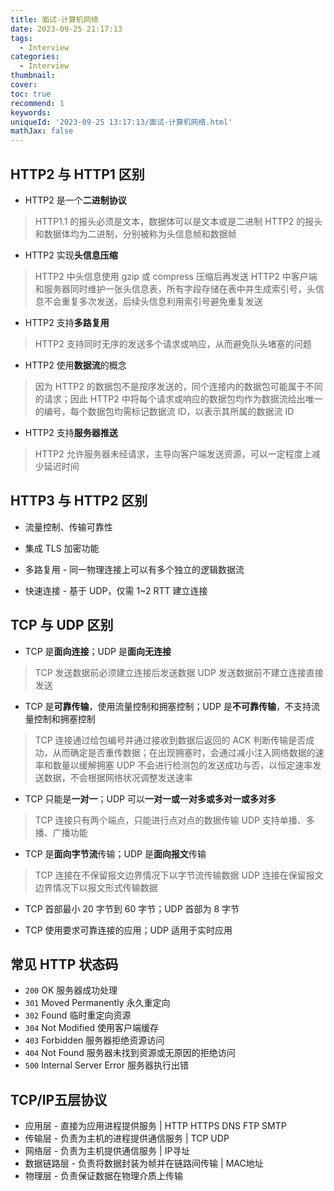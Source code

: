 ```yaml
---
title: 面试-计算机网络
date: 2023-09-25 21:17:13
tags:
  - Interview
categories:
  - Interview
thumbnail: 
cover: 
toc: true
recommend: 1
keywords: 
uniqueId: '2023-09-25 13:17:13/面试-计算机网络.html'
mathJax: false
---
```


## HTTP2 与 HTTP1 区别

* HTTP2 是一个**二进制协议**

> HTTP1.1 的报头必须是文本，数据体可以是文本或是二进制
> HTTP2 的报头和数据体均为二进制，分别被称为头信息帧和数据帧

* HTTP2 实现**头信息压缩**

> HTTP2 中头信息使用 gzip 或 compress 压缩后再发送
> HTTP2 中客户端和服务器同时维护一张头信息表，所有字段存储在表中并生成索引号，头信息不会重复多次发送，后续头信息利用索引号避免重复发送

* HTTP2 支持**多路复用**

> HTTP2 支持同时无序的发送多个请求或响应，从而避免队头堵塞的问题

* HTTP2 使用**数据流**的概念

> 因为 HTTP2 的数据包不是按序发送的，同个连接内的数据包可能属于不同的请求；因此 HTTP2 中将每个请求或响应的数据包均作为数据流给出唯一的编号，每个数据包均需标记数据流 ID，以表示其所属的数据流 ID

* HTTP2 支持**服务器推送**

> HTTP2 允许服务器未经请求，主导向客户端发送资源，可以一定程度上减少延迟时间

## HTTP3 与 HTTP2 区别

* 流量控制、传输可靠性

* 集成 TLS 加密功能

* 多路复用 - 同一物理连接上可以有多个独立的逻辑数据流

* 快速连接 - 基于 UDP，仅需 1~2 RTT 建立连接

## TCP 与 UDP 区别

* TCP 是**面向连接**；UDP 是**面向无连接**

> TCP 发送数据前必须建立连接后发送数据
> UDP 发送数据前不建立连接直接发送

* TCP 是**可靠传输**，使用流量控制和拥塞控制；UDP 是**不可靠传输**，不支持流量控制和拥塞控制

> TCP 连接通过给包编号并通过接收到数据后返回的 ACK 判断传输是否成功，从而确定是否重传数据；在出现拥塞时，会通过减小注入网络数据的速率和数量以缓解拥塞
> UDP 不会进行检测包的发送成功与否，以恒定速率发送数据，不会根据网络状况调整发送速率

* TCP 只能是**一对一**；UDP 可以**一对一或一对多或多对一或多对多**

> TCP 连接只有两个端点，只能进行点对点的数据传输
> UDP 支持单播、多播、广播功能

* TCP 是**面向字节流**传输；UDP 是**面向报文**传输

> TCP 连接在不保留报文边界情况下以字节流传输数据
> UDP 连接在保留报文边界情况下以报文形式传输数据

* TCP 首部最小 20 字节到 60 字节；UDP 首部为 8 字节

* TCP 使用要求可靠连接的应用；UDP 适用于实时应用

## 常见 HTTP 状态码

* `200` OK 服务器成功处理
* `301` Moved Permanently 永久重定向
* `302` Found 临时重定向资源
* `304` Not Modified 使用客户端缓存
* `403` Forbidden 服务器拒绝资源访问
* `404` Not Found 服务器未找到资源或无原因的拒绝访问
* `500` Internal Server Error 服务器执行出错

## TCP/IP五层协议

* 应用层 - 直接为应用进程提供服务 | HTTP HTTPS DNS FTP SMTP
* 传输层 - 负责为主机的进程提供通信服务 | TCP UDP
* 网络层 - 负责为主机提供通信服务 | IP寻址
* 数据链路层 - 负责将数据封装为帧并在链路间传输 | MAC地址
* 物理层 - 负责保证数据在物理介质上传输
